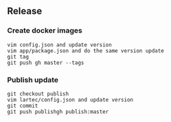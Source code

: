## Release

### Create docker images

    vim config.json and update version
    vim app/package.json and do the same version update
    git tag
    git push gh master --tags

### Publish update

    git checkout publish
    vim lartec/config.json and update version
    git commit
    git push publishgh publish:master
